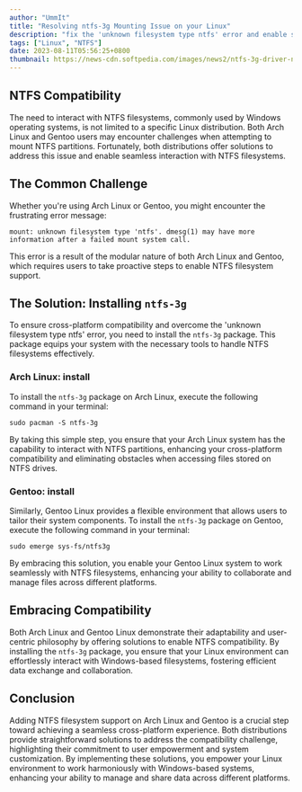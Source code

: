 ```yaml
---
author: "UmmIt"
title: "Resolving ntfs-3g Mounting Issue on your Linux"
description: "fix the 'unknown filesystem type ntfs' error and enable successful mounting of NTFS partitions on your Linux system."
tags: ["Linux", "NTFS"]
date: 2023-08-11T05:56:25+0800
thumbnail: https://news-cdn.softpedia.com/images/news2/ntfs-3g-driver-now-enables-read-only-mount-fallback-for-hibernating-drives-514419-2.jpg
---
```


## NTFS Compatibility

The need to interact with NTFS filesystems, commonly used by Windows operating systems, is not limited to a specific Linux distribution. Both Arch Linux and Gentoo users may encounter challenges when attempting to mount NTFS partitions. Fortunately, both distributions offer solutions to address this issue and enable seamless interaction with NTFS filesystems.

## The Common Challenge

Whether you're using Arch Linux or Gentoo, you might encounter the frustrating error message:

```shell
mount: unknown filesystem type 'ntfs'. dmesg(1) may have more information after a failed mount system call.
```

This error is a result of the modular nature of both Arch Linux and Gentoo, which requires users to take proactive steps to enable NTFS filesystem support.

## The Solution: Installing `ntfs-3g`

To ensure cross-platform compatibility and overcome the 'unknown filesystem type ntfs' error, you need to install the `ntfs-3g` package. This package equips your system with the necessary tools to handle NTFS filesystems effectively.

### Arch Linux: install

To install the `ntfs-3g` package on Arch Linux, execute the following command in your terminal:

```shell
sudo pacman -S ntfs-3g
```

By taking this simple step, you ensure that your Arch Linux system has the capability to interact with NTFS partitions, enhancing your cross-platform compatibility and eliminating obstacles when accessing files stored on NTFS drives.

### Gentoo: install

Similarly, Gentoo Linux provides a flexible environment that allows users to tailor their system components. To install the `ntfs-3g` package on Gentoo, execute the following command in your terminal:

```shell
sudo emerge sys-fs/ntfs3g
```

By embracing this solution, you enable your Gentoo Linux system to work seamlessly with NTFS filesystems, enhancing your ability to collaborate and manage files across different platforms.

## Embracing Compatibility

Both Arch Linux and Gentoo Linux demonstrate their adaptability and user-centric philosophy by offering solutions to enable NTFS compatibility. By installing the `ntfs-3g` package, you ensure that your Linux environment can effortlessly interact with Windows-based filesystems, fostering efficient data exchange and collaboration.

## Conclusion

Adding NTFS filesystem support on Arch Linux and Gentoo is a crucial step toward achieving a seamless cross-platform experience. Both distributions provide straightforward solutions to address the compatibility challenge, highlighting their commitment to user empowerment and system customization. By implementing these solutions, you empower your Linux environment to work harmoniously with Windows-based systems, enhancing your ability to manage and share data across different platforms.